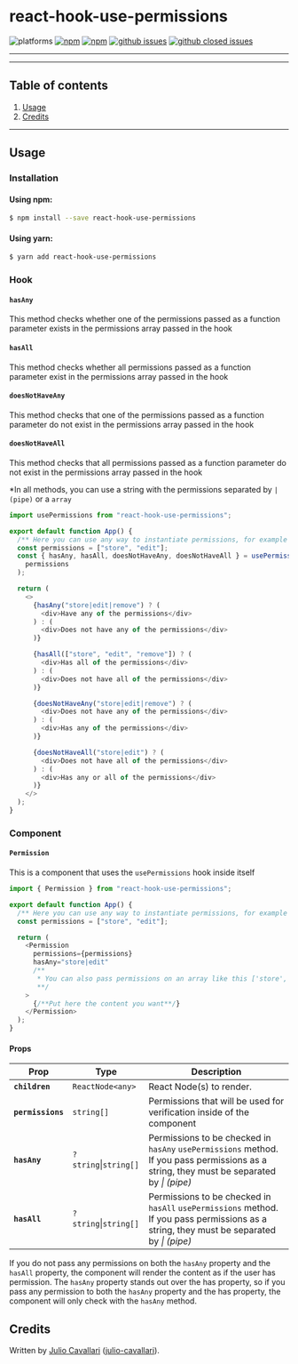 # react-hook-use-permissions

![platforms](https://img.shields.io/badge/platforms-WEB%20%7C%20Android%20%7C%20iOS-brightgreen.svg?style=flat-square&colorB=191A17)
[![npm](https://img.shields.io/npm/v/react-hook-use-permissions.svg?style=flat-square)](https://www.npmjs.com/package/react-hook-use-permissions)
[![npm](https://img.shields.io/npm/dm/react-hook-use-permissions.svg?style=flat-square&colorB=007ec6)](https://www.npmjs.com/package/react-hook-use-permissions)
[![github issues](https://img.shields.io/github/issues/julinhoooO/react-hook-use-permissions.svg?style=flat-square)](https://github.com/julinhoooO/react-hook-use-permissions/issues)
[![github closed issues](https://img.shields.io/github/issues-closed/julinhoooO/react-hook-use-permissions.svg?style=flat-square&colorB=44cc11)](https://github.com/julinhoooO/react-hook-use-permissions/issues?q=is%3Aissue+is%3Aclosed)

---

---

## Table of contents

1. [Usage](#usage)
1. [Credits](#credits)

---

## Usage

### Installation

#### Using npm:

```bash
$ npm install --save react-hook-use-permissions
```

#### Using yarn:

```bash
$ yarn add react-hook-use-permissions
```

### Hook

#### `hasAny`

This method checks whether one of the permissions passed as a function parameter exists in the permissions array passed in the hook

#### `hasAll`

This method checks whether all permissions passed as a function parameter exist in the permissions array passed in the hook

#### `doesNotHaveAny`

This method checks that one of the permissions passed as a function parameter do not exist in the permissions array passed in the hook

#### `doesNotHaveAll`

This method checks that all permissions passed as a function parameter do not exist in the permissions array passed in the hook

\*In all methods, you can use a string with the permissions separated by `| (pipe)` or a `array`

```javascript
import usePermissions from "react-hook-use-permissions";

export default function App() {
  /** Here you can use any way to instantiate permissions, for example through states using redux **/
  const permissions = ["store", "edit"];
  const { hasAny, hasAll, doesNotHaveAny, doesNotHaveAll } = usePermissions(
    permissions
  );

  return (
    <>
      {hasAny("store|edit|remove") ? (
        <div>Have any of the permissions</div>
      ) : (
        <div>Does not have any of the permissions</div>
      )}

      {hasAll(["store", "edit", "remove"]) ? (
        <div>Has all of the permissions</div>
      ) : (
        <div>Does not have all of the permissions</div>
      )}

      {doesNotHaveAny("store|edit|remove") ? (
        <div>Does not have any of the permissions</div>
      ) : (
        <div>Has any of the permissions</div>
      )}

      {doesNotHaveAll("store|edit") ? (
        <div>Does not have all of the permissions</div>
      ) : (
        <div>Has any or all of the permissions</div>
      )}
    </>
  );
}
```

### Component

#### `Permission`

This is a component that uses the `usePermissions` hook inside itself

```javascript
import { Permission } from "react-hook-use-permissions";

export default function App() {
  /** Here you can use any way to instantiate permissions, for example through states using redux **/
  const permissions = ["store", "edit"];

  return (
    <Permission
      permissions={permissions}
      hasAny="store|edit"
      /**
       * You can also pass permissions on an array like this ['store', 'edit']
       **/
    >
      {/**Put here the content you want**/}
    </Permission>
  );
}
```

#### Props

| Prop              | Type                      | Description                                                                                                                                   |
| ----------------- | ------------------------- | --------------------------------------------------------------------------------------------------------------------------------------------- |
| **`children`**    | `ReactNode<any>`          | React Node(s) to render.                                                                                                                      |
| **`permissions`** | `string[]`                | Permissions that will be used for verification inside of the component                                                                        |
| **`hasAny`**      | `?string`&#124;`string[]` | Permissions to be checked in `hasAny` `usePermissions` method. If you pass permissions as a string, they must be separated by _&#124; (pipe)_ |
| **`hasAll`**      | `?string`&#124;`string[]` | Permissions to be checked in `hasAll` `usePermissions` method. If you pass permissions as a string, they must be separated by _&#124; (pipe)_ |

If you do not pass any permissions on both the `hasAny` property and the `hasAll` property, the component will render the content as if the user has permission.
The `hasAny` property stands out over the has property, so if you pass any permission to both the `hasAny` property and the has property, the component will only check with the `hasAny` method.

## Credits

Written by [Julio Cavallari](https://www.linkedin.com/in/julio-cavallari-98581381/) ([julio-cavallari](https://github.com/julio-cavallari)).
